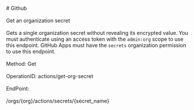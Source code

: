 <br>#     Github</br>
<br>Get an organization secret</br>
<br>Gets a single organization secret without revealing its encrypted value. You must authenticate using an access token with the `admin:org` scope to use this endpoint. GitHub Apps must have the `secrets` organization permission to use this endpoint.</br>
<br>Method: Get</br>
<br>OperationID: actions/get-org-secret</br>
<br>EndPoint:</br>
<br>/orgs/{org}/actions/secrets/{secret_name}</br>
